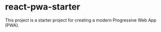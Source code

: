 # react-pwa-starter
This project is a starter project for creating a modern Progressive Web App (PWA).
